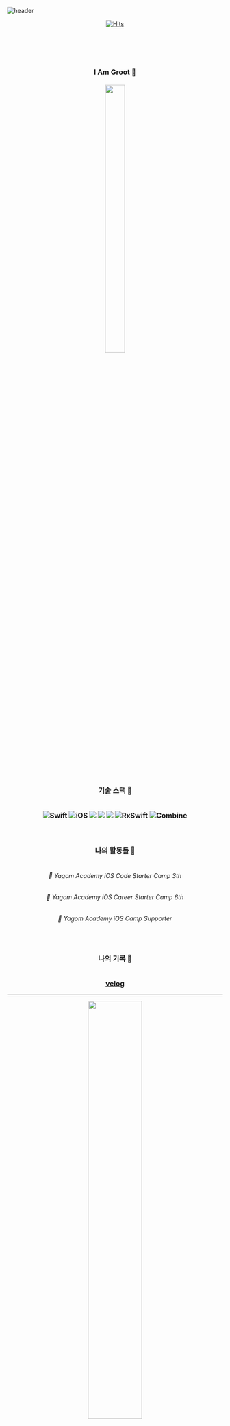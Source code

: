 ![header](https://capsule-render.vercel.app/api?type=waving&color=facc9e&height=300&section=header&text=Groot🌱%20&fontSize=90)

<div align="center">


[![Hits](https://hits.seeyoufarm.com/api/count/incr/badge.svg?url=https://github.com/Groot-94)](https://hits.seeyoufarm.com)                    



<br/> 

<h3 align="center">
<br>
<br> I Am Groot 🌱<br/> 
<br>
<img src = "https://user-images.githubusercontent.com/96932116/215054446-3966115f-7acd-4dad-ae18-7f540b70fb8a.jpeg" width = "30%" height = "40%">
</h3>
<br/> 

<br>

<h3 align="center"> 기술 스택 🌱 
<br>
<br>

![Swift](https://img.shields.io/badge/Swift-FA7343?style=flat-square&logo=Swift&logoColor=white) 
![iOS](https://img.shields.io/badge/iOS-222222?style=flat-square&logo=Apple&logoColor=white) 
<img src="https://img.shields.io/badge/XCode-147EFB?style=flat-square&logo=xcode&logoColor=white"/>
<img src="https://img.shields.io/badge/GitHub-181717?style=flat-square&logo=github&logoColor=white"/> 
<img src="https://img.shields.io/badge/Git-F05032?style=flat-square&logo=Git&logoColor=white"/>
![RxSwift](https://img.shields.io/badge/RxSwift-1517170?style=flat-square&logo=RxSwift&logoColor=white) 
![Combine](https://img.shields.io/badge/Combine-147200?style=flat-square&logo=Combine&logoColor=white) 

<br/>

<h3 align="center"> 나의 활동들 🌱 
<br>
<br>

###### 🐻 Yagom Academy iOS Code Starter Camp 3th  
###### 🐻 Yagom Academy iOS Career Starter Camp 6th
###### 🐻 Yagom Academy iOS Camp Supporter

  <br>
 
 <h3 align="center"> 나의 기록 🌱 
<br>
<br>

[velog](https://velog.io/@iamgroot1231)
   <br>
 
</div>
 
---

<div align="center">
<img align="center" width="50%" src="https://github-readme-status.vercel.app/api?username=groot-94&show_icons=true&theme=gruvbox"/>

</div>
